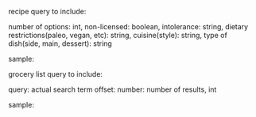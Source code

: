 recipe query to include:

number of options: int,
non-licensed: boolean,
intolerance: string,
dietary restrictions(paleo, vegan, etc): string,
cuisine(style): string,
type of dish(side, main, dessert): string

sample:

<!-- https://spoonacular-recipe-food-nutrition-v1.p.mashape.com/recipes/search?excludeIngredients=coconut&intolerances=egg%2C+gluten&limitLicense=false&number=10&offset=0&query=burger&type=main+course -->



grocery list query to include:

query: actual search term
offset:
number: number of results, int

sample:

<!-- https://spoonacular-recipe-food-nutrition-v1.p.mashape.com/food/products/search?number=10&offset=0&query=pasta -->
